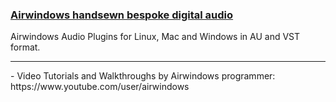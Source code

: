 ### [Airwindows handsewn bespoke digital audio](http://www.airwindows.com/)
Airwindows Audio Plugins for Linux, Mac and Windows in AU and VST format.
<hr>
- Video Tutorials and Walkthroughs by Airwindows programmer: https://www.youtube.com/user/airwindows
